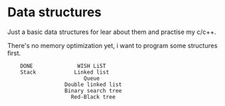 # Data structures

Just a basic data structures for lear about them and practise my c/c++.

There's no memory optimization yet, i want to program some structures first.

        DONE              WISH LiST
        Stack            Linked list
                            Queue
                      Double linked list
                      Binary search tree
                        Red-Black tree
